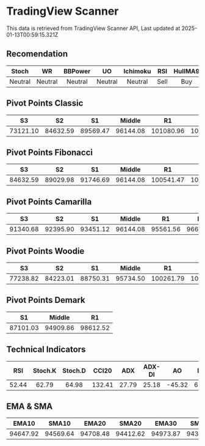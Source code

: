 # TradingView Scanner
This data is retrieved from TradingView Scanner API, Last updated at 2025-01-13T00:59:15.321Z

## Recomendation
| Stoch | WR | BBPower | UO | Ichimoku | RSI | HullMA9 |
| :---: | :---: | :---: | :---: | :---: | :---: | :---: |
| Neutral | Neutral | Neutral | Neutral | Neutral | Sell | Buy |

## Pivot Points Classic
| S3 | S2 | S1 | Middle | R1 | R2 | R3 |
| :---: | :---: | :---: | :---: | :---: | :---: | :---: |
| 73121.10 | 84632.59 | 89569.47 | 96144.08 | 101080.96 | 107655.57 | 119167.06 |

## Pivot Points Fibonacci
| S3 | S2 | S1 | Middle | R1 | R2 | R3 |
| :---: | :---: | :---: | :---: | :---: | :---: | :---: |
| 84632.59 | 89029.98 | 91746.69 | 96144.08 | 100541.47 | 103258.18 | 107655.57 |

## Pivot Points Camarilla
| S3 | S2 | S1 | Middle | R1 | R2 | R3 |
| :---: | :---: | :---: | :---: | :---: | :---: | :---: |
| 91340.68 | 92395.90 | 93451.12 | 96144.08 | 95561.56 | 96616.78 | 97672.00 |

## Pivot Points Woodie
| S3 | S2 | S1 | Middle | R1 | R2 | R3 |
| :---: | :---: | :---: | :---: | :---: | :---: | :---: |
| 77238.82 | 84223.01 | 88750.31 | 95734.50 | 100261.79 | 107245.99 | 111773.28 |

## Pivot Points Demark
| S1 | Middle | R1 |
| :---: | :---: | :---: |
| 87101.03 | 94909.86 | 98612.52 |

## Technical Indicators
| RSI | Stoch.K | Stoch.D | CCI20 | ADX | ADX-DI | AO | Mom | MACD | MACD | W.R | HullMA9 |
| :---: | :---: | :---: | :---: | :---: | :---: | :---: | :---: | :---: | :---: | :---: | :---: |
| 52.44 | 62.79 | 64.98 | 132.41 | 27.79 | 25.18 | -45.32 | 637.57 | -237.62 | -437.35 | -28.70 | 94877.95 |

## EMA & SMA
| EMA10 | SMA10 | EMA20 | SMA20 | EMA30 | SMA30 | EMA50 | SMA50 | EMA100 | SMA100 | EMA200 | SMA200 |
| :---: | :---: | :---: | :---: | :---: | :---: | :---: | :---: | :---: | :---: | :---: | :---: |
| 94647.92 | 94569.64 | 94708.48 | 94412.62 | 94973.87 | 94349.99 | 95408.06 | 96261.47 | 95995.62 | 95660.67 | 95945.11 | 97648.25 |